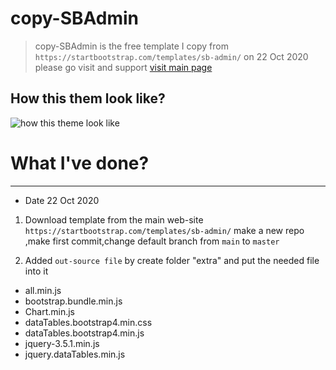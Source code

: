 # copy-SBAdmin

>   copy-SBAdmin is the free template 
>   I copy from `https://startbootstrap.com/templates/sb-admin/` on 22 Oct 2020
>   please go visit and support [visit main page ](https://startbootstrap.com/templates/sb-admin/)




##  How this them look like?

[sbadmin1]:https://i.ibb.co/TWpQV5G/SBAdmin-22-October-2020-10-40-00.png

![how this theme look like][sbadmin1]




#   What I've done?

---

-   Date 22 Oct 2020

1.  Download template from the main web-site `https://startbootstrap.com/templates/sb-admin/`
    make a new repo ,make first commit,change default branch from `main` to `master` 

2.  Added `out-source file` by create folder "extra" and put the needed file into it 
-   all.min.js
-   bootstrap.bundle.min.js
-   Chart.min.js
-   dataTables.bootstrap4.min.css
-   dataTables.bootstrap4.min.js
-   jquery-3.5.1.min.js
-   jquery.dataTables.min.js

